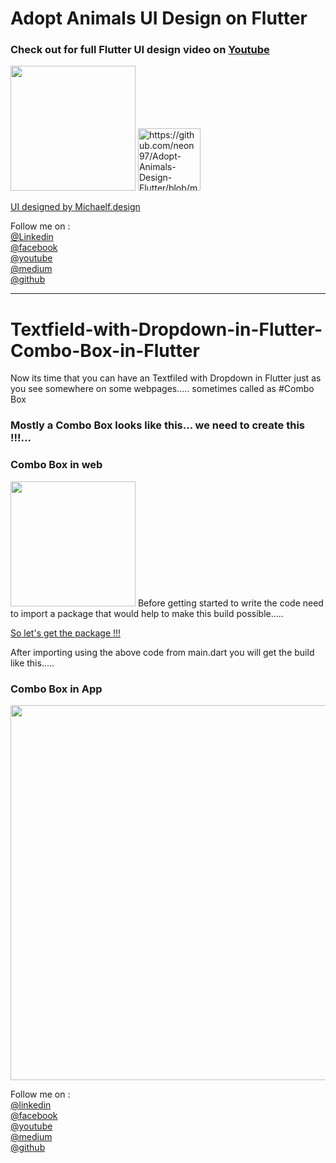# Adopt Animals UI Design on Flutter

<h3>Check out for full Flutter UI design video on <a class="github-button" href="https://www.youtube.com/channel/UCRhmjCnvOgULTzEFe-Jpfdw">Youtube</a></h3> 

<img src="https://github.com/neon97/Textfield-with-Dropdown-in-Flutter-Combo-Box-in-FLutter/blob/master/Screenshots/combo%20box.jpg?raw=true"  width="200" >
</img>

<a href="https://www.w3schools.com">
<img border="0" alt="https://github.com/neon97/Adopt-Animals-Design-Flutter/blob/master/screenshots/thumbnail.png?raw=true" width="100" height="100">

UI designed by <a class="github-button" href="https://www.instagram.com/michaelf.design/">Michaelf.design</a>


Follow me on :
<br>
<a class="github-button" href="https://www.linkedin.com/in/raj-vishwakarma0159">@Linkedin</a>
<br>
<a class="github-button" href="https://www.facebook.com/edutechload/">@facebook</a>
<br>
<a class="github-button" href="https://www.youtube.com/edutech%20load">@youtube</a>
<br>
<a class="github-button" href="https://medium.com/@dc.vishwakarma.raj">@medium</a>
<br>
<a class="github-button" href="https://github.com/neon97">@github</a>

------------------------------------------------------


# Textfield-with-Dropdown-in-Flutter-Combo-Box-in-Flutter
Now its time that you can have an Textfiled with Dropdown in Flutter just as you see somewhere on some webpages..... sometimes called as #Combo Box
<h3>Mostly a Combo Box looks like this... we need to create this !!!...
  
<h3>Combo Box in web</h3> 
<img src="https://github.com/neon97/Textfield-with-Dropdown-in-Flutter-Combo-Box-in-FLutter/blob/master/Screenshots/combo%20box.jpg?raw=true"  width="200" >
</img>
Before getting started to write the code need to import a package that would help to make this build possible.....

<a class="github-button" href="https://pub.dev/packages/dropdownfield#-installing-tab-" data-size="large" aria-label="Follow @ntkme on GitHub">So let's get the package !!!</a>

After importing using the above code from main.dart you will get the build like this.....
<h3>Combo Box in App</h3> 
<img src="https://github.com/neon97/Textfield-with-Dropdown-in-Flutter-Combo-Box-in-FLutter/blob/master/Screenshots/Untitled.jpg?raw=true"  width="600" >
</img>

Follow me on :
<br>
<a class="github-button" href="https://www.linkedin.com/in/raj-vishwakarma0159">@linkedin</a>
<br>
<a class="github-button" href="https://www.facebook.com/edutechload/">@facebook</a>
<br>
<a class="github-button" href="https://www.youtube.com/edutech%20load">@youtube</a>
<br>
<a class="github-button" href="https://medium.com/@dc.vishwakarma.raj">@medium</a>
<br>
<a class="github-button" href="https://github.com/neon97">@github</a>
